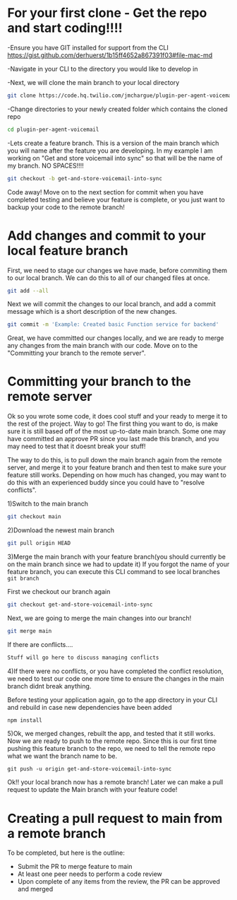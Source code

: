 # For your first clone - Get the repo and start coding!!!!

-Ensure you have GIT installed for support from the CLI https://gist.github.com/derhuerst/1b15ff4652a867391f03#file-mac-md

-Navigate in your CLI to the directory you would like to develop in

-Next, we will clone the main branch to your local directory

```bash
git clone https://code.hq.twilio.com/jmchargue/plugin-per-agent-voicemail.git
```
-Change directories to your newly created folder which contains the cloned repo
```bash 
cd plugin-per-agent-voicemail
```
-Lets create a feature branch. This is a version of the main branch which you will name after the feature you are developing. In my example I am working on "Get and store voicemail into sync" so that will be the name of my branch. NO SPACES!!!!

```bash
git checkout -b get-and-store-voicemail-into-sync
```
Code away! Move on to the next section for commit when you have completed testing and believe your feature is complete, or you just want to backup your code to the remote branch!

# Add changes and commit to your local feature branch

First, we need to stage our changes we have made, before commiting them to our local branch. We can do this to all of our changed files at once.

```bash
git add --all
```

Next we will commit the changes to our local branch, and add a commit message which is a short description of the new changes.

```bash
git commit -m 'Example: Created basic Function service for backend'
```

Great, we have committed our changes locally, and we are ready to merge any changes from the main branch with our code. Move on to the "Committing your branch to the remote server". 

# Committing your branch to the remote server

Ok so you wrote some code, it does cool stuff and your ready to merge it to the rest of the project. Way to go! The first thing you want to do, is make sure it is still based off of the most up-to-date main branch. Some one may have committed an approve PR since you last made this branch, and you may need to test that it doesnt break your stuff!

The way to do this, is to pull down the main branch again from the remote server, and merge it to your feature branch and then test to make sure your feature still works. Depending on how much has changed, you may want to do this with an experienced buddy since you could have to "resolve conflicts".

1)Switch to the main branch
```bash
git checkout main
```
2)Download the newest main branch
```bash
git pull origin HEAD
```
3)Merge the main branch with your feature branch(you should currently be on the main branch since we had to update it)
If you forgot the name of your feature branch, you can execute this CLI command to see local branches ``` git branch```

  First we checkout our branch again
```bash
git checkout get-and-store-voicemail-into-sync
```
  Next, we are going to merge the main changes into our branch!
  
```bash
git merge main
```
  If there are conflicts....
```bash
Stuff will go here to discuss managing conflicts
```
4)If there were no conflicts, or you have completed the conflict resolution, we need to test our code one more time to ensure the changes in the main branch didnt break anything.

  Before testing your application again, go to the app directory in your CLI and rebuild in case new dependencies have been added
```bash
npm install
```
5)Ok, we merged changes, rebuilt the app, and tested that it still works. Now we are ready to push to the remote repo. Since this is our first time pushing this feature branch to the repo, we need to tell the remote repo what we want the branch name to be. 

```branch
git push -u origin get-and-store-voicemail-into-sync
```

Ok!! your local branch now has a remote branch! Later we can make a pull request to update the Main branch with your feature code!

# Creating a pull request to main from a remote branch

To be completed, but here is the outline:
- Submit the PR to merge feature to main
- At least one peer needs to perform a code review
- Upon complete of any items from the review, the PR can be approved and merged
